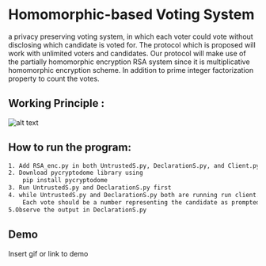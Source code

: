 
# Homomorphic-based Voting System

a privacy preserving voting system, in 
which each voter could vote without disclosing which candidate is voted for. The protocol 
which is proposed will work with unlimited voters and candidates. Our protocol will make use 
of the partially homomorphic encryption RSA system since it is multiplicative homomorphic 
encryption scheme. In addition to prime integer factorization property to count the votes.
## Working Principle :

![alt text]((https://github.com/Uzax/Homomorphic_Voting_System/blob/main/images/Steps.png?raw=true))



## How to run the program:

```bash
1. Add RSA_enc.py in both UntrustedS.py, DeclarationS.py, and Client.py directories
2. Download pycryptodome library using
	pip install pycryptodome
3. Run UntrustedS.py and DeclarationS.py first
4. while UntrustedS.py and DeclarationS.py both are running run client.py 3 times each run add a vote.
	Each vote should be a number representing the candidate as prompted
5.Observe the output in DeclarationS.py

```
    
## Demo

Insert gif or link to demo

